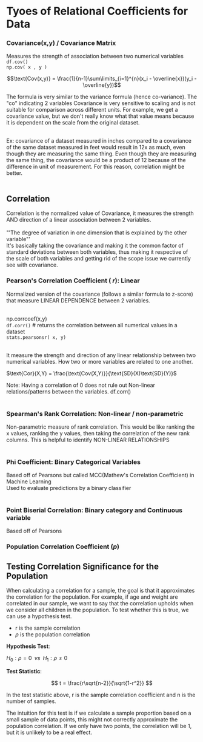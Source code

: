 # Tyoes of Relational Coefficients for Data

### Covariance(x,y) / Covariance Matrix
Measures the strength of association between two numerical variables <br>
`df.cov()`<br>
`np.cov( x , y )`<br>

$$\text{Cov(x,y)} = \frac{1}{n-1}\sum\limits_{i=1}^{n}(x_i - \overline{x})(y_i - \overline{y})$$

The formula is very similar to the variance formula (hence co-variance). The "co" indicating 2 variables
Covariance is very sensitive to scaling and is not suitable for comparison across different units. For example, we get a covariance value, but we don't really know what that value means because it is dependent on the scale from the original dataset.<br><br>

Ex: covariance of a dataset measured in inches compared to a covariance of the same dataset measured in feet would result in 12x as much, even though they are measuring the same thing. Even though they are measuring the same thing, the covariance would be a product of 12 because of the difference in unit of measurement. For this reason, correlation might be better.<br><br>

## Correlation
Correlation is the normalized value of Covariance, it measures the strength AND direction of a linear association between 2 variables.<br><br>
"'The degree of variation in one dimension that is explained by the other variable"' <br>
It's basically taking the covariance and making it the common factor of standard deviations between both variables, thus making it respective of the scale of both variables and getting rid of the scope issue we currently see with covariance.

### Pearson's Correlation Coefficient ( _r_): Linear
Normalized version of the covariance (follows a similar formula to z-score) that measure LINEAR DEPENDENCE between 2 variables. <br><br>

np.corrcoef(x,y)<br>
`df.corr()` # returns the correlation between all numerical values in a dataset <br>
`stats.pearsonsr( x, y)`<br><br>

It measure the strength and direction of any linear relationship between two numerical variables.  How two or more variables are related to one another. <br>

$\text{Cor}(X,Y) = \frac{\text{Cov(X,Y)}}{\text{SD}(X)\text{SD}(Y)}$

Note: Having a correlation of 0 does not rule out Non-linear relations/patterns between the variables. df.corr() <br><br>

### Spearman's Rank Correlation: Non-linear / non-parametric
Non-parametric measure of rank correlation. This would be like ranking the x values, ranking the y values, then taking the correlation of the new rank columns. This is helpful to identify NON-LINEAR RELATIONSHIPS <br><br>

### Phi Coefficient: Binary Categorical Variables
Based off of Pearsons but called MCC(Mathew's Correlation Coefficient) in Machine Learning <br>
Used to evaluate predictions by a binary classifier<br><br>

### Point Biserial Correlation: Binary category and Continuous variable
Based off of Pearsons <br>

### Population Correlation Coefficient (_p_)

## Testing Correlation Significance for the Population
When calculating a correlation for a sample, the goal is that it approximates the correlation for the population. For example, if age and weight are correlated in our sample, we want to say that the correlation upholds when we consider all children in the population. To test whether this is true, we can use a hypothesis test. 

- r is the sample correlation
- $\rho$ is the population correlation

**Hypothesis Test**:

$H_0: \rho = 0\;\; vs \;\;  H_1: \rho \neq 0$

**Test Statistic**:

$$ t = \frac{r\sqrt{n-2}}{\sqrt{1-r^2}} $$

In the test statistic above, r is the sample correlation coefficient and n is the number of samples. 


The intuition for this test is if we calculate a sample proportion based on a small sample of data points, this might not correctly approximate the population correlation. If we only have two points, the correlation will be 1, but it is unlikely to be a real effect.
